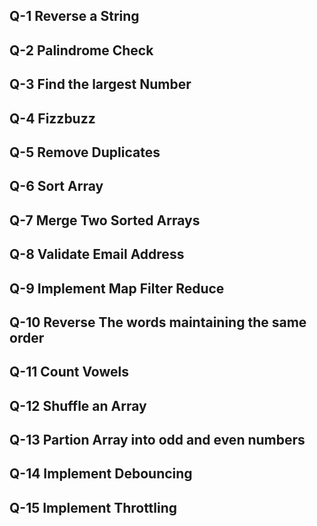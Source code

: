 ## Q-1 Reverse a String
## Q-2 Palindrome Check
## Q-3 Find the largest Number
## Q-4 Fizzbuzz
## Q-5 Remove Duplicates
## Q-6 Sort Array
## Q-7 Merge Two Sorted Arrays
## Q-8 Validate Email Address
## Q-9 Implement Map Filter Reduce
## Q-10 Reverse The words maintaining the same order
## Q-11 Count Vowels
## Q-12 Shuffle an Array
## Q-13 Partion Array into odd and even numbers
## Q-14 Implement Debouncing
## Q-15 Implement Throttling